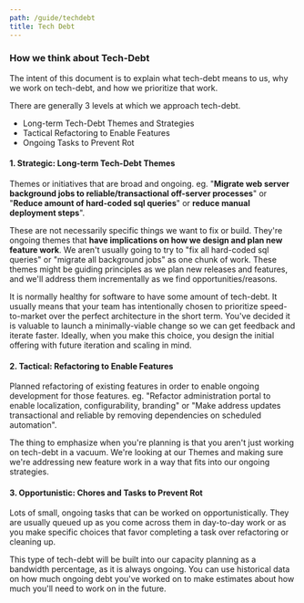 ```yaml
---
path: /guide/techdebt
title: Tech Debt
---
```


### How we think about Tech-Debt

The intent of this document is to explain what tech-debt means to us, why we work on tech-debt, and how we prioritize that work.

There are generally 3 levels at which we approach tech-debt.

* Long-term Tech-Debt Themes and Strategies
* Tactical Refactoring to Enable Features
* Ongoing Tasks to Prevent Rot

#### 1. Strategic: Long-term Tech-Debt Themes

Themes or initiatives that are broad and ongoing. eg. "**Migrate web server background jobs to reliable/transactional off-server processes**" or "**Reduce amount of hard-coded sql queries**" or **reduce manual deployment steps**".

These are not necessarily specific things we want to fix or build. They're ongoing themes that **have implications on how we design and plan new feature work**. We aren't usually going to try to "fix all hard-coded sql queries" or "migrate all background jobs" as one chunk of work. These themes might be guiding principles as we plan new releases and features, and we'll address them incrementally as we find opportunities/reasons.

It is normally healthy for software to have some amount of tech-debt. It usually means that your team has intentionally chosen to prioritize speed-to-market over the perfect architecture in the short term. You've decided it is valuable to launch a minimally-viable change so we can get feedback and iterate faster. Ideally, when you make this choice, you design the initial offering with future iteration and scaling in mind.

#### 2. Tactical: Refactoring to Enable Features

Planned refactoring of existing features in order to enable ongoing development for those features. eg. "Refactor administration portal to enable localization, configurability, branding" or "Make address updates transactional and reliable by removing dependencies on scheduled automation".

The thing to emphasize when you're planning is that you aren't just working on tech-debt in a vacuum. We're looking at our Themes and making sure we're addressing new feature work in a way that fits into our ongoing strategies.

#### 3. Opportunistic: Chores and Tasks to Prevent Rot

Lots of small, ongoing tasks that can be worked on opportunistically. They are usually queued up as you come across them in day-to-day work or as you make specific choices that favor completing a task over refactoring or cleaning up.

This type of tech-debt will be built into our capacity planning as a bandwidth percentage, as it is always ongoing. You can use historical data on how much ongoing debt you've worked on to make estimates about how much you'll need to work on in the future.